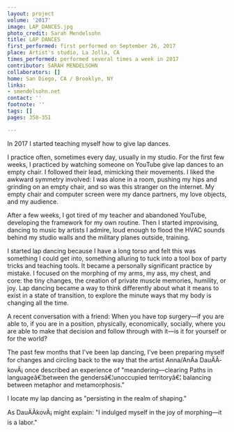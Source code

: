 ```yaml
---
layout: project
volume: '2017'
image: LAP_DANCES.jpg
photo_credit: Sarah Mendelsohn
title: LAP DANCES
first_performed: first performed on September 26, 2017
place: Artist's studio, La Jolla, CA
times_performed: performed several times a week in 2017
contributor: SARAH MENDELSOHN
collaborators: []
home: San Diego, CA / Brooklyn, NY
links:
- smendelsohn.net
contact: ''
footnote: ''
tags: []
pages: 350-351

---
```


In 2017 I started teaching myself how to give lap dances.

I practice often, sometimes every day, usually in my studio. For the first few weeks, I practiced by watching someone on YouTube give lap dances to an empty chair. I followed their lead, mimicking their movements. I liked the awkward symmetry involved: I was alone in a room, pushing my hips and grinding on an empty chair, and so was this stranger on the internet. My empty chair and computer screen were my dance partners, my love objects, and my audience.

After a few weeks, I got tired of my teacher and abandoned YouTube, developing the framework for my own routine. Then I started improvising, dancing to music by artists I admire, loud enough to flood the HVAC sounds behind my studio walls and the military planes outside, training.

I started lap dancing because I have a long torso and felt this was something I could get into, something alluring to tuck into a tool box of party tricks and teaching tools. It became a personally significant practice by mistake. I focused on the morphing of my arms, my ass, my chest, and core: the tiny changes, the creation of private muscle memories, humility, or joy. Lap dancing became a way to think differently about what it means to exist in a state of transition, to explore the minute ways that my body is changing all the time.

A recent conversation with a friend: When you have top surgery—if you are able to, if you are in a position, physically, economically, socially, where you are able to make that decision and follow through with it—is it for yourself or for the world?

The past few months that I've been lap dancing, I've been preparing myself for changes and circling back to the way that the artist Anna/AnÄa DauÄÃ­kovÃ¡ once described an experience of "meandering—clearing Paths in languageâ€¦between the gendersâ€¦unoccupied territoryâ€¦ balancing between metaphor and metamorphosis."

I locate my lap dancing as "persisting in the realm of shaping."

As DauÄÃ­kovÃ¡ might explain: "I indulged myself in the joy of morphing—it is a labor."
